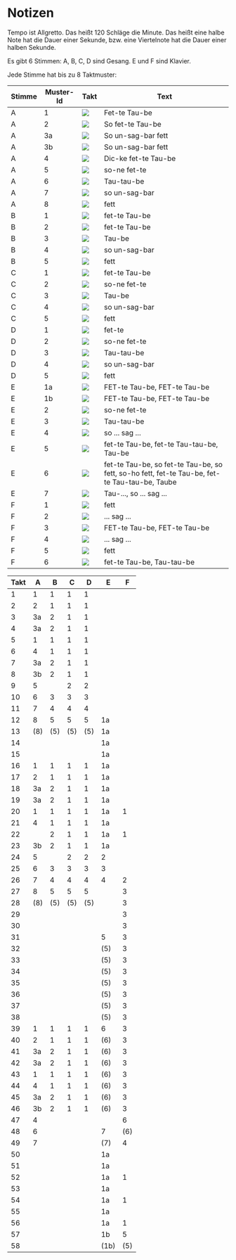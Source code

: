 Notizen
=======

Tempo ist Allgretto. Das heißt 120 Schläge die Minute. Das heißt eine halbe Note hat die Dauer einer Sekunde, bzw. eine Viertelnote hat die Dauer einer halben Sekunde.

Es gibt 6 Stimmen: A, B, C, D sind Gesang. E und F sind Klavier.

Jede Stimme hat bis zu 8 Taktmuster:

|Stimme|Muster-Id|Takt|Text|
|------|---------|----|----|
|A|1|![](/muster/A1.png)| Fet-te Tau-be|
|A|2|![](/muster/A2.png)|So fet-te Tau-be|
|A|3a|![](/muster/A3a.png)|So un-sag-bar fett|
|A|3b|![](/muster/A3b.png)|So un-sag-bar fett|
|A|4|![](/muster/A4.png)|Dic-ke fet-te Tau-be|
|A|5|![](/muster/A5.png)|so-ne fet-te|
|A|6|![](/muster/A6.png)|Tau-tau-be|
|A|7|![](/muster/A7.png)|so un-sag-bar|
|A|8|![](/muster/A8.png)|fett|
|B|1|![](/muster/B1.png)|fet-te Tau-be|
|B|2|![](/muster/B2.png)|fet-te Tau-be|
|B|3|![](/muster/B3.png)|Tau-be|
|B|4|![](/muster/B4.png)|so un-sag-bar|
|B|5|![](/muster/B5.png)|fett|
|C|1|![](/muster/C1.png)|fet-te Tau-be|
|C|2|![](/muster/C2.png)|so-ne fet-te|
|C|3|![](/muster/C3.png)|Tau-be|
|C|4|![](/muster/C4.png)|so un-sag-bar|
|C|5|![](/muster/C5.png)|fett|
|D|1|![](/muster/D1.png)|fet-te|
|D|2|![](/muster/D2.png)|so-ne fet-te|
|D|3|![](/muster/D3.png)|Tau-tau-be|
|D|4|![](/muster/D4.png)|so un-sag-bar|
|D|5|![](/muster/D5.png)|fett|
|E|1a|![](/muster/E1a.png)|FET-te Tau-be, FET-te Tau-be|
|E|1b|![](/muster/E1b.png)|FET-te Tau-be, FET-te Tau-be|
|E|2|![](/muster/E2.png)|so-ne fet-te|
|E|3|![](/muster/E3.png)|Tau-tau-be|
|E|4|![](/muster/E4.png)|so ... sag ...|
|E|5|![](/muster/E5.png)|fet-te Tau-be, fet-te Tau-tau-be, Tau-be|
|E|6|![](/muster/E6.png)|fet-te Tau-be, so fet-te Tau-be, so fett, so-ho fett, fet-te Tau-be, fet-te Tau-tau-be, Taube|
|E|7|![](/muster/E7.png)|Tau-..., so ... sag ...|
|F|1|![](/muster/F1.png)|fett|
|F|2|![](/muster/F2.png)|... sag ...|
|F|3|![](/muster/F3.png)|FET-te Tau-be, FET-te Tau-be|
|F|4|![](/muster/F4.png)|... sag ...|
|F|5|![](/muster/F5.png)|fett|
|F|6|![](/muster/F6.png)|fet-te Tau-be, Tau-tau-be|

|Takt|A|B|C|D|E|F|
|----|-|-|-|-|-|-|
|1|1|1|1|1|||
|2|2|1|1|1|||
|3|3a|2|1|1|||
|4|3a|2|1|1|||
|5|1|1|1|1|||
|6|4|1|1|1|||
|7|3a|2|1|1|||
|8|3b|2|1|1|||
|9|5||2|2|||
|10|6|3|3|3|||
|11|7|4|4|4|||
|12|8|5|5|5|1a||
|13|(8)|(5)|(5)|(5)|1a||
|14|||||1a||
|15|||||1a||
|16|1|1|1|1|1a||
|17|2|1|1|1|1a||
|18|3a|2|1|1|1a||
|19|3a|2|1|1|1a||
|20|1|1|1|1|1a|1|
|21|4|1|1|1|1a||
|22||2|1|1|1a|1|
|23|3b|2|1|1|1a||
|24|5||2|2|2||
|25|6|3|3|3|3||
|26|7|4|4|4|4|2|
|27|8|5|5|5||3|
|28|(8)|(5)|(5)|(5)||3|
|29||||||3|
|30||||||3|
|31|||||5|3|
|32|||||(5)|3|
|33|||||(5)|3|
|34|||||(5)|3|
|35|||||(5)|3|
|36|||||(5)|3|
|37|||||(5)|3|
|38|||||(5)|3|
|39|1|1|1|1|6|3|
|40|2|1|1|1|(6)|3|
|41|3a|2|1|1|(6)|3|
|42|3a|2|1|1|(6)|3|
|43|1|1|1|1|(6)|3|
|44|4|1|1|1|(6)|3|
|45|3a|2|1|1|(6)|3|
|46|3b|2|1|1|(6)|3|
|47|4|||||6|
|48|6||||7|(6)|
|49|7||||(7)|4|
|50|||||1a||
|51|||||1a||
|52|||||1a|1|
|53|||||1a||
|54|||||1a|1|
|55|||||1a||
|56|||||1a|1|
|57|||||1b|5|
|58|||||(1b)|(5)|
